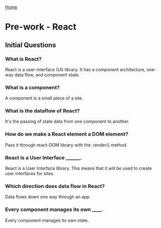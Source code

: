 [Home](../README.md)

# Pre-work - React

## Initial Questions

### What is React?

React is a user-interface (UI) library. It has a component architecture, one-way data flow, and component state.

### What is a component?

A component is a small piece of a site.

### What is the dataflow of React?

It's the passing of state data from one component to another.

### How do we make a React element a DOM element?

Pass it through react-DOM library with the .render() method.

### React is a User Interface ______.

React is a User Interface library. This means that it will be used to create user interfaces for sites.

### Which direction does data flow in React?

Data flows down one way through an app.

### Every component manages its own ____.

Every component manages its own state.
